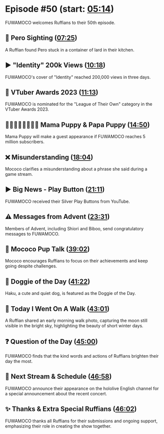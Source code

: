 # Episode #50 (start: [05:14](https://youtu.be/fPFDx54Y1tI?t=05m14s))

FUWAMOCO welcomes Ruffians to their 50th episode.

## 👀 Pero Sighting ([07:25](https://youtu.be/fPFDx54Y1tI?t=07m25s))

A Ruffian found Pero stuck in a container of lard in their kitchen.

## ▶️ "Identity" 200k Views ([10:18](https://youtu.be/fPFDx54Y1tI?t=10m18s))

FUWAMOCO's cover of "Identity" reached 200,000 views in three days.

## 🏅 VTuber Awards 2023 ([11:13](https://youtu.be/fPFDx54Y1tI?t=11m13s))

FUWAMOCO is nominated for the "League of Their Own" category in the VTuber Awards 2023.

## 👨🏼‍👩🏼‍👧🏼‍👧🏼 Mama Puppy & Papa Puppy ([14:50](https://youtu.be/fPFDx54Y1tI?t=14m50s))

Mama Puppy will make a guest appearance if FUWAMOCO reaches 5 million subscribers.

## ❌ Misunderstanding ([18:04](https://youtu.be/fPFDx54Y1tI?t=18m04s))

Mococo clarifies a misunderstanding about a phrase she said during a game stream.

## ▶️ Big News - Play Button ([21:11](https://youtu.be/fPFDx54Y1tI?t=21m11s))

FUWAMOCO received their Silver Play Buttons from YouTube.

## ⚠️ Messages from Advent ([23:31](https://youtu.be/fPFDx54Y1tI?t=23m31s))

Members of Advent, including Shiori and Biboo, send congratulatory messages to FUWAMOCO.

## 📣 Mococo Pup Talk ([39:02](https://youtu.be/fPFDx54Y1tI?t=39m02s))

Mococo encourages Ruffians to focus on their achievements and keep going despite challenges.

## 🐶 Doggie of the Day ([41:22](https://youtu.be/fPFDx54Y1tI?t=41m22s))

Haku, a cute and quiet dog, is featured as the Doggie of the Day.

## 🚶 Today I Went On A Walk ([43:01](https://youtu.be/fPFDx54Y1tI?t=43m01s))

A Ruffian shared an early morning walk photo, capturing the moon still visible in the bright sky, highlighting the beauty of short winter days.

## ❓ Question of the Day ([45:00](https://youtu.be/fPFDx54Y1tI?t=45m00s))

FUWAMOCO finds that the kind words and actions of Ruffians brighten their day the most.

## 📅 Next Stream & Schedule ([46:58](https://youtu.be/fPFDx54Y1tI?t=46m58s))

FUWAMOCO announce their appearance on the hololive English channel for a special announcement about the recent concert.

## ✨ Thanks & Extra Special Ruffians ([46:02](https://youtu.be/fPFDx54Y1tI?t=46m02s))

FUWAMOCO thanks all Ruffians for their submissions and ongoing support, emphasizing their role in creating the show together.
